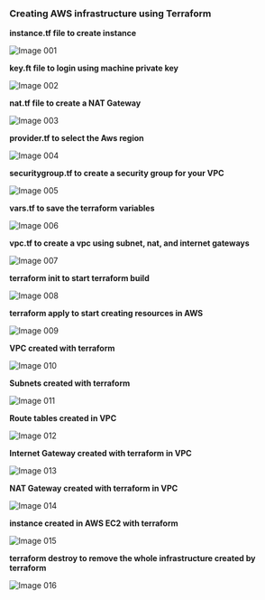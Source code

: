 <h3> Creating AWS infrastructure using Terraform </h3>

**instance.tf file to create instance**

![Image 001](https://user-images.githubusercontent.com/37663573/74490199-c88d0480-4e95-11ea-8759-5921a41861a8.png)

**key.ft file to login using machine private key**

![Image 002](https://user-images.githubusercontent.com/37663573/74490201-c88d0480-4e95-11ea-9ea5-201289caab94.png)

**nat.tf file to create a NAT Gateway**

![Image 003](https://user-images.githubusercontent.com/37663573/74490202-c88d0480-4e95-11ea-8741-45f224ba12de.png)

**provider.tf to select the Aws region**

![Image 004](https://user-images.githubusercontent.com/37663573/74490203-c88d0480-4e95-11ea-96d3-0853cf8cc601.png)

**securitygroup.tf to create a security group for your VPC**

![Image 005](https://user-images.githubusercontent.com/37663573/74490204-c9259b00-4e95-11ea-8e72-d63d34155620.png)

**vars.tf to save the terraform variables**

![Image 006](https://user-images.githubusercontent.com/37663573/74490206-c9259b00-4e95-11ea-9e6e-6cf50efa50fa.png)

**vpc.tf to create a vpc using subnet, nat, and internet gateways**

![Image 007](https://user-images.githubusercontent.com/37663573/74490208-c9259b00-4e95-11ea-9751-12c6c284c1d0.png)

**terraform init to start terraform build**

![Image 008](https://user-images.githubusercontent.com/37663573/74490209-c9259b00-4e95-11ea-9ca9-e7416da3efb7.png)

**terraform apply to start creating resources in AWS**

![Image 009](https://user-images.githubusercontent.com/37663573/74490210-c9be3180-4e95-11ea-8281-6a7123658ffb.png)

**VPC created with terraform**

![Image 010](https://user-images.githubusercontent.com/37663573/74490191-c75bd780-4e95-11ea-961d-91a96cd64b76.png)

**Subnets created with terraform**

![Image 011](https://user-images.githubusercontent.com/37663573/74490192-c7f46e00-4e95-11ea-8c3e-9f92f45dbc41.png)

**Route tables created in VPC**

![Image 012](https://user-images.githubusercontent.com/37663573/74490193-c7f46e00-4e95-11ea-9d31-19e3b623d136.png)

**Internet Gateway created with terraform in VPC**

![Image 013](https://user-images.githubusercontent.com/37663573/74490194-c7f46e00-4e95-11ea-99ff-ef4d27c9d062.png)

**NAT Gateway created with terraform in VPC**

![Image 014](https://user-images.githubusercontent.com/37663573/74490195-c7f46e00-4e95-11ea-9f8b-295ee8208c83.png)

**instance created in AWS EC2 with terraform**

![Image 015](https://user-images.githubusercontent.com/37663573/74490196-c7f46e00-4e95-11ea-86cd-434e438047a1.png)

**terraform destroy to remove the whole infrastructure created by terraform**

![Image 016](https://user-images.githubusercontent.com/37663573/74490198-c7f46e00-4e95-11ea-836b-ef3ebe68848a.png)
